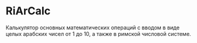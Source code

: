 # RiArCalc
Калькулятор основных математических операций с вводом в виде целых арабских чисел от 1 до 10, а также в римской числовой системе.
